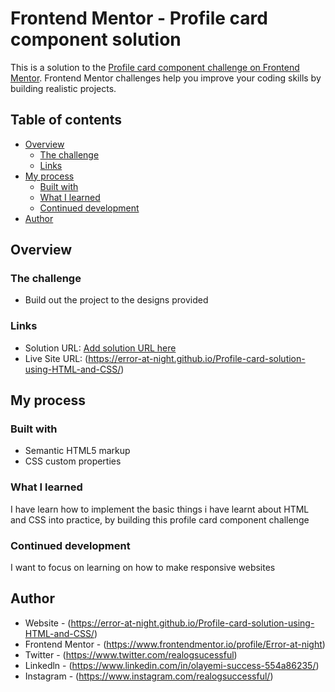 # Frontend Mentor - Profile card component solution

This is a solution to the [Profile card component challenge on Frontend Mentor](https://www.frontendmentor.io/challenges/profile-card-component-cfArpWshJ). Frontend Mentor challenges help you improve your coding skills by building realistic projects. 

## Table of contents

- [Overview](#overview)
  - [The challenge](#the-challenge)
  - [Links](#links)
- [My process](#my-process)
  - [Built with](#built-with)
  - [What I learned](#what-i-learned)
  - [Continued development](#continued-development)
- [Author](#author)

## Overview

### The challenge

- Build out the project to the designs provided

### Links

- Solution URL: [Add solution URL here](https://your-solution-url.com)
- Live Site URL: (https://error-at-night.github.io/Profile-card-solution-using-HTML-and-CSS/)

## My process

### Built with

- Semantic HTML5 markup
- CSS custom properties

### What I learned

I have learn how to implement the basic things i have learnt about HTML and CSS into practice, by building this profile card component challenge

### Continued development

I want to focus on learning on how to make responsive websites

## Author

- Website - (https://error-at-night.github.io/Profile-card-solution-using-HTML-and-CSS/)
- Frontend Mentor - (https://www.frontendmentor.io/profile/Error-at-night)
- Twitter - (https://www.twitter.com/realogsucessful)
- Linkedln - (https://www.linkedin.com/in/olayemi-success-554a86235/)
- Instagram - (https://www.instagram.com/realogsuccessful/)

